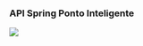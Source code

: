 <h3><b>API Spring Ponto Inteligente </b></h3>
<img src="https://travis-ci.com/jrcantador/spring-ponto-inteligente.svg?branch=master"></img>
